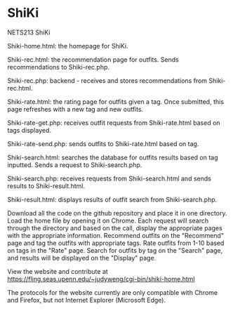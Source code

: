 # ShiKi
NETS213 ShiKi

Shiki-home.html: the homepage for ShiKi.

Shiki-rec.html: the recommendation page for outfits. Sends recommendations to Shiki-rec.php.


Shiki-rec.php: backend - receives and stores recommendations from Shiki-rec.html.

Shiki-rate.html: the rating page for outfits given a tag. Once submitted, this page refreshes with a new tag and new outfits.

Shiki-rate-get.php: receives outfit requests from Shiki-rate.html based on tags displayed.

Shiki-rate-send.php: sends outfits to Shiki-rate.html based on tag.

Shiki-search.html: searches the database for outfits results based on tag inputted. Sends a request to Shiki-search.php.

Shiki-search.php: receives requests from Shiki-search.html and sends results to Shiki-result.html.

Shiki-result.html: displays results of outfit search from Shiki-search.php.

Download all the code on the github repository and place it in one directory. Load the home file by opening it on Chrome. Each request will search through the directory and based on the call, display the appropriate pages with the appropriate information. Recommend outfits on the "Recommend" page and tag the outfits with appropriate tags. Rate outfits from 1-10 based on tags in the "Rate" page. Search for outfits by tag on the "Search" page, and results will be displayed on the "Display" page.

View the website and contribute at https://fling.seas.upenn.edu/~judyweng/cgi-bin/shiki-home.html

The protocols for the website currently are only compatible with Chrome and Firefox, but not Internet Explorer (Microsoft Edge).
